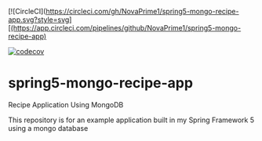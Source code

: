 [![CircleCI](https://circleci.com/gh/NovaPrime1/spring5-mongo-recipe-app.svg?style=svg][(https://app.circleci.com/pipelines/github/NovaPrime1/spring5-mongo-recipe-app)

[![codecov](https://codecov.io/gh/NovaPrime1/spring5-mongo-recipe-app/branch/master/graph/badge.svg)](https://app.circleci.com/pipelines/github/NovaPrime1/spring5-mongo-recipe-app)

# spring5-mongo-recipe-app
Recipe Application Using MongoDB

This repository is for an example application built in my Spring Framework 5 using a mongo database

